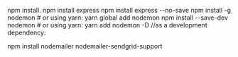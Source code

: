 npm install.
npm install express
npm install express --no-save
npm install -g nodemon # or using yarn: yarn global add nodemon
npm install --save-dev nodemon # or using yarn: yarn add nodemon -D //as a development dependency:

npm install nodemailer nodemailer-sendgrid-support


